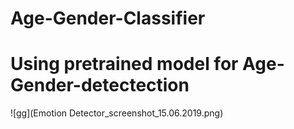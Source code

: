 # Age-Gender-Classifier
# Using pretrained model for Age-Gender-detectection

![gg](Emotion Detector_screenshot_15.06.2019.png)
